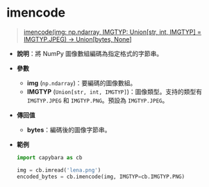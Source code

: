 # imencode

> [imencode(img: np.ndarray, IMGTYP: Union[str, int, IMGTYP] = IMGTYP.JPEG) -> Union[bytes, None]](https://github.com/DocsaidLab/Capybara/blob/975d62fba4f76db59e715c220f7a2af5ad8d050e/capybara/vision/improc.py#L100)

- **說明**：將 NumPy 圖像數組編碼為指定格式的字節串。

- **參數**

  - **img** (`np.ndarray`)：要編碼的圖像數組。
  - **IMGTYP** (`Union[str, int, IMGTYP]`)：圖像類型。支持的類型有 `IMGTYP.JPEG` 和 `IMGTYP.PNG`。預設為 `IMGTYP.JPEG`。

- **傳回值**

  - **bytes**：編碼後的圖像字節串。

- **範例**

  ```python
  import capybara as cb

  img = cb.imread('lena.png')
  encoded_bytes = cb.imencode(img, IMGTYP=cb.IMGTYP.PNG)
  ```
